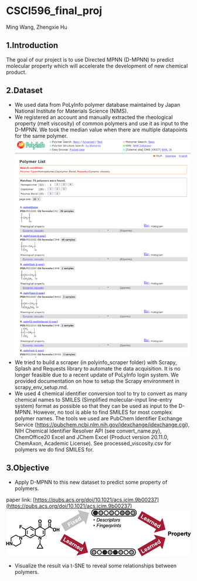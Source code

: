 # CSCI596_final_proj
Ming Wang, Zhengxie Hu

## 1.Introduction
The goal of our project is to use Directed MPNN (D-MPNN) to predict molecular property which will accelerate the development of new chemical product. 

## 2.Dataset
- We used data from PoLyInfo polymer database maintained by Japan National Institute for Materials Science (NIMS).
- We registered an account and manually extracted the rheological property (melt viscosity) of common polymers and use it as input to the D-MPNN. We took the median value when there are multiple datapoints for the same polymer. 
![image](polyinfo_result.png)
- We tried to build a scraper (in polyinfo_scraper folder) with Scrapy, Splash and Requests library to automate the data acquisition. It is no longer feasible due to a recent update of PoLyInfo login system. We provided documentation on how to setup the Scrapy environment in scrapy_env_setup.md. 
- We used 4 chemical identifier conversion tool to try to convert as many chemical names to SMILES (Simplified molecular-input line-entry system) format as possible so that they can be used as input to the D-MPNN. However, no tool is able to find SMILES for most complex polymer names. The tools we used are PubChem Identifier Exchange Service (https://pubchem.ncbi.nlm.nih.gov/idexchange/idexchange.cgi), NIH Chemical Identifier Resolver API (see convert_name.py), ChemOffice20 Excel and JChem Excel (Product version 20.11.0, ChemAxon, Academic License). See processed_viscosity.csv for polymers we do find SMILES for.  

## 3.Objective
- Apply D-MPNN to this new dataset to predict some property of polymers.

paper link: [https://pubs.acs.org/doi/10.1021/acs.jcim.9b00237](https://pubs.acs.org/doi/10.1021/acs.jcim.9b00237)
![D-MPNN](D-MPNN.jpeg)

- Visualize the result via t-SNE to reveal some relationships between polymers.
